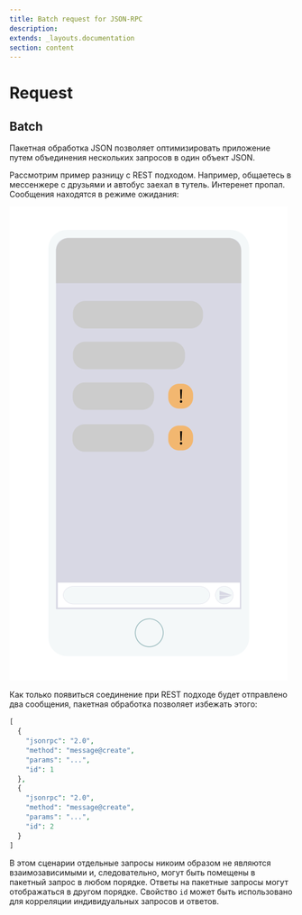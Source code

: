 ```yaml
---
title: Batch request for JSON-RPC
description: 
extends: _layouts.documentation
section: content
---
```


# Request

## Batch

Пакетная обработка JSON позволяет оптимизировать приложение путем объединения нескольких запросов в один объект JSON.

Рассмотрим пример разницу с REST подходом. Например, общаетесь в мессенжере с друзьями и автобус заехал в тутель.
Интеренет пропал. Сообщения находятся в режиме ожидания:

![JSON RPC Batch Requests](/assets/img/batch-requests.svg)

Как только появиться соединение при REST подходе будет отправлено два сообщения, пакетная обработка позволяет избежать этого:

```php
[
  {
    "jsonrpc": "2.0",
    "method": "message@create",
    "params": "...",
    "id": 1
  },
  {
    "jsonrpc": "2.0",
    "method": "message@create",
    "params": "...",
    "id": 2
  }
]
```

В этом сценарии отдельные запросы никоим образом не являются взаимозависимыми и, следовательно, могут быть помещены в пакетный запрос в любом порядке. Ответы на пакетные запросы могут отображаться в другом порядке. Свойство `id` может быть использовано для корреляции индивидуальных запросов и ответов.

<!--
![JSON PRC Notifications](/assets/img/notifications.svg)
-->
